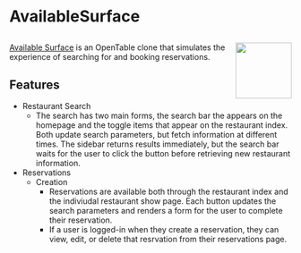 # AvailableSurface 
## <img src="https://available-surface.herokuapp.com/assets/simple_logo-7d85cb55f3a989431fa379d491afe5604c03a46cb15dfe5aeb10ff5bed9c373c.png" width=100 height=100 style="float:right">
[Available Surface](https://available-surface.herokuapp.com/#/) is an OpenTable clone that simulates the experience of searching for and booking reservations. 

## Features
- Restaurant Search
    - The search has two main forms, the search bar the appears on the homepage and the toggle items that appear on the restaurant index. Both update search parameters, but fetch information at different times. The sidebar returns results immediately, but the search bar waits for the user to click the button before retrieving new restaurant information.
- Reservations
    - Creation
        - Reservations are available both through the restaurant index and the indiviudal restaurant show page. Each button updates the search parameters and renders a form for the user to complete their reservation.
        - If a user is logged-in when they create a reservation, they can view, edit, or delete that resrvation from their reservations page.